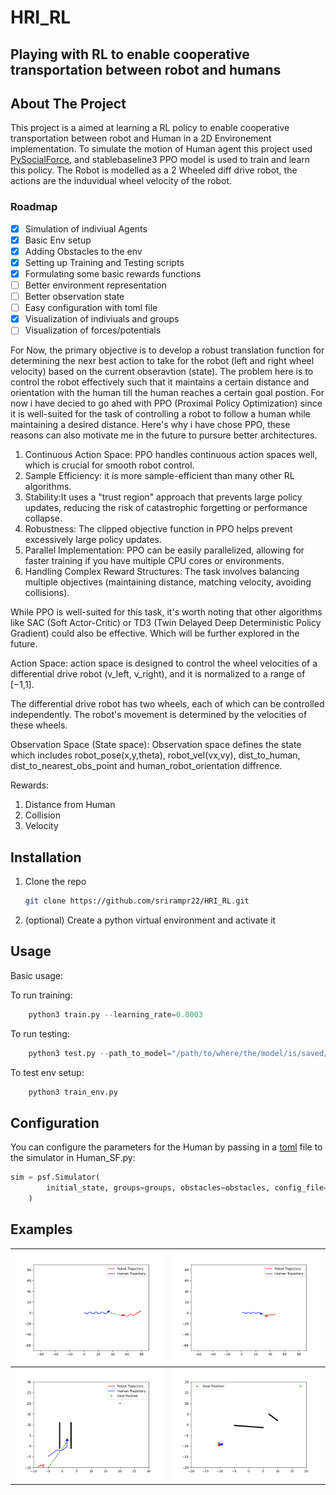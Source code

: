 # HRI_RL
## Playing with RL to enable cooperative transportation between robot and humans

## About The Project

This project is a aimed at learning a RL policy to enable cooperative transportation between robot and Human in a 2D Environement implementation. To simulate the motion of Human agent this project used [PySocialForce](#pysocialforce), and stablebaseline3 PPO model is used to train and learn this policy. The Robot is modelled as a 2 Wheeled diff drive robot, the actions are the induvidual wheel velocity of the robot.

### Roadmap

- [x] Simulation of indiviual Agents
- [x] Basic Env setup 
- [x] Adding Obstacles to the env
- [x] Setting up Training and Testing scripts
- [x] Formulating some basic rewards functions
- [ ] Better environment representation
- [ ] Better observation state
- [ ] Easy configuration with toml file
- [x] Visualization of indiviuals and groups
- [ ] Visualization of forces/potentials

For Now, the primary objective is to develop a robust translation function for determining the nexr best action to take  for the robot (left and right wheel velocity) based on the current obseravtion (state). The problem here is to control the robot effectively such that it maintains a certain distance and orientation with the human till the human reaches a certain goal postion. For now i have decied to go ahed with PPO (Proximal Policy Optimization) since it is well-suited for the task of controlling a robot to follow a human while maintaining a desired distance. Here's why i have chose PPO, these reasons can also motivate me in the future to pursure better architectures.



1. Continuous Action Space: PPO handles continuous action spaces well, which is crucial for smooth robot control.
2. Sample Efficiency: it is more sample-efficient than many other RL algorithms.
3. Stability:It uses a "trust region" approach that prevents large policy updates, reducing the risk of catastrophic forgetting or performance collapse.
4. Robustness: The clipped objective function in PPO helps prevent excessively large policy updates.
5. Parallel Implementation: PPO can be easily parallelized, allowing for faster training if you have multiple CPU cores or environments.
6. Handling Complex Reward Structures: The task involves balancing multiple objectives (maintaining distance, matching velocity, avoiding collisions).


<!-- 
Good Performance on Continuous Control Tasks:

PPO has shown good performance on various continuous control tasks, including robotics simulations.


Easier Hyperparameter Tuning:

Compared to some other algorithms, PPO often requires less hyperparameter tuning to achieve good performance.


Ability to Learn Time-Dependent Policies:

If the human's movement patterns have time-dependent aspects, PPO can learn policies that account for these temporal dynamics.


Balance Between Exploration and Exploitation:

PPO maintains a good balance between exploring new behaviors and exploiting known good behaviors, which is crucial for adapting to human movement. -->



While PPO is well-suited for this task, it's worth noting that other algorithms like SAC (Soft Actor-Critic) or TD3 (Twin Delayed Deep Deterministic Policy Gradient) could also be effective. Which will be further explored in the future.

Action Space: action space is designed to control the wheel velocities of a differential drive robot (v_left, v_right), and it is normalized to a range of [−1,1]. 

The differential drive robot has two wheels, each of which can be controlled independently. The robot's movement is determined by the velocities of these wheels.


Observation Space (State space): Observation space defines the state which includes robot_pose(x,y,theta), robot_vel(vx,vy), dist_to_human, dist_to_nearest_obs_point and human_robot_orientation diffrence.

Rewards:

1. Distance from Human
2. Collision
3. Velocity


## Installation

1. Clone the repo

    ```sh
    git clone https://github.com/srirampr22/HRI_RL.git
    ```

2. (optional) Create a python virtual environment and activate it
<!-- 3. Install the pip package

    ```sh
        # Option 1: install from PyPI
        pip install 'pysocialforce[test,plot]'

        # Option 2:  install from source
        pip install -e '.[test,plot]'

        # run linting and tests
        pylint pysocialforce
        pytest tests/*.py
    ``` -->

## Usage

Basic usage:

To run training:
```Python
    python3 train.py --learning_rate=0.0003
```
To run testing:
```Python
    python3 test.py --path_to_model="/path/to/where/the/model/is/saved/"
```
To test env setup:
```Python
    python3 train_env.py
```
## Configuration
You can configure the parameters  for the Human by passing in a [toml](https://github.com/toml-lang/toml) file to the simulator in Human_SF.py:
```Python
sim = psf.Simulator(
        initial_state, groups=groups, obstacles=obstacles, config_file="user_config.toml"
    )
```


## Examples

| ![test1](figures/HRI_1.png)          | ![test2](figures/HRI_2png.png) |
| ----------------------------------------- | ------------------------------------- |
| ![test3](figures/HRI_3.png) | ![test4](figures/HRI_4.png)    |


